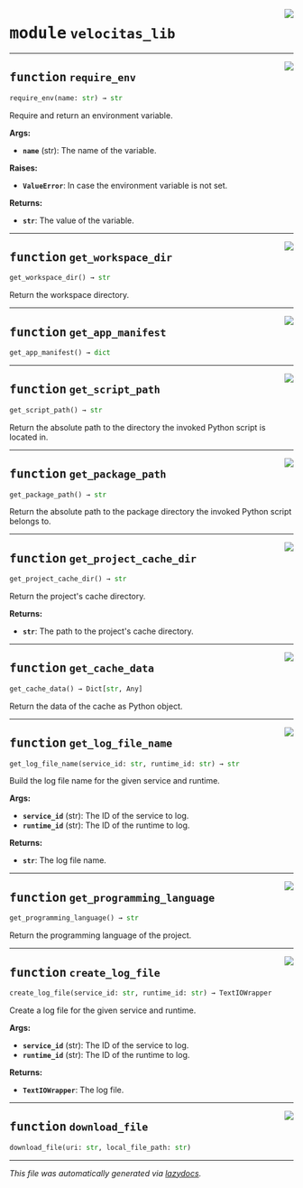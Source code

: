 <!-- markdownlint-disable -->

<a href="../velocitas_lib/__init__.py#L0"><img align="right" style="float:right;" src="https://img.shields.io/badge/-source-cccccc?style=flat-square"></a>

# <kbd>module</kbd> `velocitas_lib`





---

<a href="../velocitas_lib/__init__.py#L24"><img align="right" style="float:right;" src="https://img.shields.io/badge/-source-cccccc?style=flat-square"></a>

## <kbd>function</kbd> `require_env`

```python
require_env(name: str) → str
```

Require and return an environment variable. 



**Args:**
 
 - <b>`name`</b> (str):  The name of the variable. 



**Raises:**
 
 - <b>`ValueError`</b>:  In case the environment variable is not set. 



**Returns:**
 
 - <b>`str`</b>:  The value of the variable. 


---

<a href="../velocitas_lib/__init__.py#L42"><img align="right" style="float:right;" src="https://img.shields.io/badge/-source-cccccc?style=flat-square"></a>

## <kbd>function</kbd> `get_workspace_dir`

```python
get_workspace_dir() → str
```

Return the workspace directory. 


---

<a href="../velocitas_lib/__init__.py#L47"><img align="right" style="float:right;" src="https://img.shields.io/badge/-source-cccccc?style=flat-square"></a>

## <kbd>function</kbd> `get_app_manifest`

```python
get_app_manifest() → dict
```






---

<a href="../velocitas_lib/__init__.py#L51"><img align="right" style="float:right;" src="https://img.shields.io/badge/-source-cccccc?style=flat-square"></a>

## <kbd>function</kbd> `get_script_path`

```python
get_script_path() → str
```

Return the absolute path to the directory the invoked Python script is located in. 


---

<a href="../velocitas_lib/__init__.py#L57"><img align="right" style="float:right;" src="https://img.shields.io/badge/-source-cccccc?style=flat-square"></a>

## <kbd>function</kbd> `get_package_path`

```python
get_package_path() → str
```

Return the absolute path to the package directory the invoked Python script belongs to. 


---

<a href="../velocitas_lib/__init__.py#L63"><img align="right" style="float:right;" src="https://img.shields.io/badge/-source-cccccc?style=flat-square"></a>

## <kbd>function</kbd> `get_project_cache_dir`

```python
get_project_cache_dir() → str
```

Return the project's cache directory. 



**Returns:**
 
 - <b>`str`</b>:  The path to the project's cache directory. 


---

<a href="../velocitas_lib/__init__.py#L72"><img align="right" style="float:right;" src="https://img.shields.io/badge/-source-cccccc?style=flat-square"></a>

## <kbd>function</kbd> `get_cache_data`

```python
get_cache_data() → Dict[str, Any]
```

Return the data of the cache as Python object. 


---

<a href="../velocitas_lib/__init__.py#L77"><img align="right" style="float:right;" src="https://img.shields.io/badge/-source-cccccc?style=flat-square"></a>

## <kbd>function</kbd> `get_log_file_name`

```python
get_log_file_name(service_id: str, runtime_id: str) → str
```

Build the log file name for the given service and runtime. 



**Args:**
 
 - <b>`service_id`</b> (str):  The ID of the service to log. 
 - <b>`runtime_id`</b> (str):  The ID of the runtime to log. 



**Returns:**
 
 - <b>`str`</b>:  The log file name. 


---

<a href="../velocitas_lib/__init__.py#L90"><img align="right" style="float:right;" src="https://img.shields.io/badge/-source-cccccc?style=flat-square"></a>

## <kbd>function</kbd> `get_programming_language`

```python
get_programming_language() → str
```

Return the programming language of the project. 


---

<a href="../velocitas_lib/__init__.py#L95"><img align="right" style="float:right;" src="https://img.shields.io/badge/-source-cccccc?style=flat-square"></a>

## <kbd>function</kbd> `create_log_file`

```python
create_log_file(service_id: str, runtime_id: str) → TextIOWrapper
```

Create a log file for the given service and runtime. 



**Args:**
 
 - <b>`service_id`</b> (str):  The ID of the service to log. 
 - <b>`runtime_id`</b> (str):  The ID of the runtime to log. 



**Returns:**
 
 - <b>`TextIOWrapper`</b>:  The log file. 


---

<a href="../velocitas_lib/__init__.py#L110"><img align="right" style="float:right;" src="https://img.shields.io/badge/-source-cccccc?style=flat-square"></a>

## <kbd>function</kbd> `download_file`

```python
download_file(uri: str, local_file_path: str)
```








---

_This file was automatically generated via [lazydocs](https://github.com/ml-tooling/lazydocs)._
